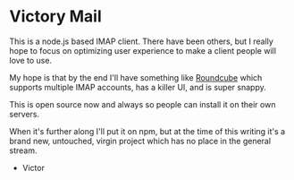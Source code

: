 Victory Mail
============

This is a node.js based IMAP client. There have been others, but I really hope to focus on optimizing user experience to make a client people will love to use.

My hope is that by the end I'll have something like [Roundcube](http://roundcube.net) which supports multiple IMAP accounts, has a killer UI, and is super snappy.

This is open source now and always so people can install it on their own servers.

When it's further along I'll put it on npm, but at the time of this writing it's a brand new, untouched, virgin project which has no place in the general stream.

- Victor
